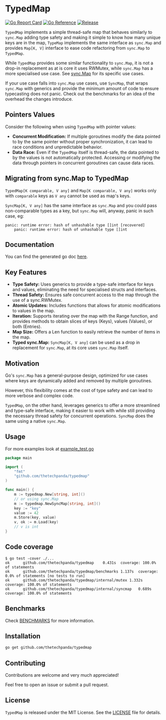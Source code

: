# TypedMap

[![Go Report Card](https://goreportcard.com/badge/github.com/thetechpanda/typedmap)](https://goreportcard.com/report/github.com/thetechpanda/typedmap)
[![Go Reference](https://pkg.go.dev/badge/github.com/thetechpanda/typedmap.svg)](https://pkg.go.dev/github.com/thetechpanda/typedmap)
[![Release](https://img.shields.io/github/release/thetechpanda/typedmap.svg?style=flat-square)](https://github.com/thetechpanda/typedmap/releases)

`TypedMap` implements a simple thread-safe map that behaves similarly to `sync.Map` adding type safety and making it simple to know how many unique keys are in the map, `TypeMap` implements the same interface as `sync.Map` and provides `Map[K, V]` interface to ease code refactoring from `sync.Map` to `TypedMap`. 

While `TypedMap` provides some similar functionality to `sync.Map`, it is not a drop-in replacement as at is core it uses RWMutex, while `sync.Map` has a more specialised use case. See [sync.Map](https://pkg.go.dev/sync#Map) for its specific use cases.

If your use case falls into `sync.Map` use cases, use `SyncMap`, that wraps `sync.Map` with generics and provide the minimum amount of code to ensure typecasting does not panic. Check out the benchmarks for an idea of the overhead the changes introduce.

## Pointers Values

Consider the following when using `TypedMap` with pointer values:

* **Concurrent Modification:** If multiple goroutines modify the data pointed to by the same pointer without proper synchronization, it can lead to race conditions and unpredictable behavior.
* **Data Race:** Even if the `TypedMap` itself is thread-safe, the data pointed to by the values is not automatically protected. Accessing or modifying the data through pointers in concurrent goroutines can cause data races.

## Migrating from sync.Map to TypedMap
`TypedMap[K comparable, V any]` and `Map[K comparable, V any]` works only with `comparable` keys as `V any` cannot be used as map's keys.

`SyncMap[K, V any]` has the same interface as `sync.Map` and you could pass non-comparable types as a key, but `sync.Map` will, anyway, panic in such case, eg:

```
panic: runtime error: hash of unhashable type []int [recovered]
	panic: runtime error: hash of unhashable type []int
```

## Documentation

You can find the generated go doc [here](godoc.txt).

## Key Features

* **Type Safety:** Uses generics to provide a type-safe interface for keys and values, eliminating the need for specialised structs and interfaces.
* **Thread Safety:** Ensures safe concurrent access to the map through the use of a sync.RWMutex.
* **Atomic Updates:** Includes functions that allows for atomic modifications to values in the map.
* **Iteration:** Supports iterating over the map with the Range function, and provides methods to obtain slices of keys (Keys), values (Values), or both (Entries).
* **Map Size:** Offers a Len function to easily retrieve the number of items in the map.
* **Typed sync.Map:** `SyncMap[K, V any]` can be used as a drop in replacement for `sync.Map`, at its core uses `sync.Map` itself.

## Motivation

Go's `sync.Map` has a general-purpose design, optimized for use cases where keys are dynamically added and removed by multiple goroutines. 

However, this flexibility comes at the cost of type safety and can lead to more verbose and complex code. 

`TypedMap`, on the other hand, leverages generics to offer a more streamlined and type-safe interface, making it easier to work with while still providing the necessary thread safety for concurrent operations. `SyncMap` does the same using a native `sync.Map`.

## Usage

For more examples look at [example_test.go](example_test.go)

```go
package main

import (
	"fmt"
	"github.com/thetechpanda/typedmap"
)

func main() {
	m := typedmap.New[string, int]()
	// or using sync.Map
	m := typedmap.NewSyncMap[string, int]()
	key := "key"
	value := 42
	m.Store(key, value)
	v, ok := m.Load(key)
	// v is int
}
```

## Code coverage

```
$ go test -cover ./...
ok  	github.com/thetechpanda/typedmap	0.431s	coverage: 100.0% of statements
ok  	github.com/thetechpanda/typedmap/benchmarks	1.137s	coverage: 0.0% of statements [no tests to run]
ok  	github.com/thetechpanda/typedmap/internal/mutex	1.332s	coverage: 100.0% of statements
ok  	github.com/thetechpanda/typedmap/internal/syncmap	0.689s	coverage: 100.0% of statements
```

## Benchmarks

Check [BENCHMARKS](BENCHMARKS.md) for more information.

## Installation

```bash
go get github.com/thetechpanda/typedmap
```

## Contributing

Contributions are welcome and very much appreciated! 

Feel free to open an issue or submit a pull request.

## License

`TypedMap` is released under the MIT License. See the [LICENSE](LICENSE) file for details.
